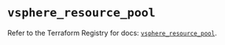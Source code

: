 # `vsphere_resource_pool`

Refer to the Terraform Registry for docs: [`vsphere_resource_pool`](https://registry.terraform.io/providers/hashicorp/vsphere/2.9.0/docs/resources/resource_pool).
